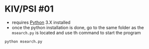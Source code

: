 # KIV/PSI #01
- requires [Python](https://www.python.org/downloads/) 3.X installed
- once the python installation is done, go to the same folder as the `msearch.py` is located and use th command to start the program
```
python msearch.py
```
